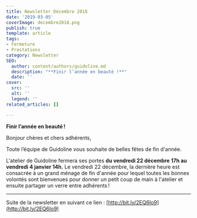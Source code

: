 ```yaml
---
title: Newsletter Décembre 2018
date: '2019-03-05'
coverImage: decembre2018.png
publish: true
template: article
tags:
- Fermeture
- Prestations
category: Newsletter
SEO:
  author: content/authors/guidoline.md
  description: "**Finir l’année en beauté !**"
  date: ''
cover:
  src: ''
  alt: ''
  legend: ''
related_articles: []

---
```

**Finir l’année en beauté !**

Bonjour chères et chers adhérents,

Toute l’équipe de Guidoline vous souhaite de belles fêtes de fin d'année.

L'atelier de Guidoline fermera ses portes **du vendredi 22 décembre** **17h au vendredi 4 janvier 14h.** Le vendredi 22 décembre, la dernière heure est consacrée  à un grand ménage de fin d'année pour lequel toutes les bonnes volontés sont bienvenues pour donner un petit coup de main à l'atelier et ensuite partager un verre entre adhérents !

***

Suite de la newsletter en suivant ce lien : [http://bit.ly/2EQ6Io9](http://bit.ly/2EQ6Io9)